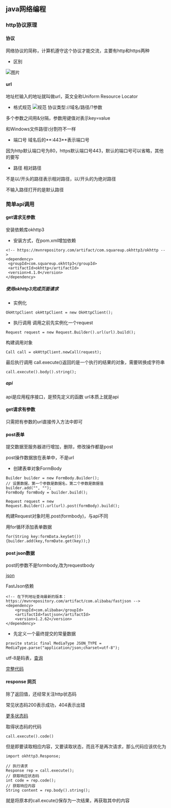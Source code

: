 ## java网络编程
### http协议原理
#### 协议
网络协议的简称，计算机遵守这个协议才能交流，主要有http和https两种
+ 区别

![图片](https://qgt-document.oss-cn-beijing.aliyuncs.com/PY2/py2-1/ht%3Ahts%E5%8C%BA%E5%88%AB.jpg?x-oss-process=image/resize,w_1024/watermark,image_d2F0ZXJtYXNrLnBuZz94LW9zcy1wcm9jZXNzPWltYWdlL3Jlc2l6ZSx3XzEwMA==,t_60,g_se,x_10,y_10)
#### url
地址栏输入的地址就叫做url，英文全称Uniform Resource Locator
+ 格式规范
![规范](https://style.youkeda.com/img/ham/course/py2/py2-1-2.png?x-oss-process=image/resize,w_1024/watermark,image_d2F0ZXJtYXNrLnBuZz94LW9zcy1wcm9jZXNzPWltYWdlL3Jlc2l6ZSx3XzEwMA==,t_60,g_se,x_10,y_10)
协议类型://域名/路径/?参数

多个参数之间用&分隔，参数用键值对表示key=value

和Windows文件路径\分割符不一样
+ 端口号
域名后的**:443**表示端口号

因为http默认端口号为80，https默认端口号443，默认的端口号可以省略，其他的要写
+ 路径
相对路径

不是以/开头的路径表示相对路径，以/开头的为绝对路径

不输入路径打开的是默认路径
### 简单api调用
#### get请求无参数
安装依赖库okhttp3
+ 安装方式，在pom.xml增加依赖
```
<!-- https://mvnrepository.com/artifact/com.squareup.okhttp3/okhttp -->
<dependency>
 <groupId>com.squareup.okhttp3</groupId>
 <artifactId>okhttp</artifactId>
 <version>4.1.0</version>
</dependency>
```
##### 使用okhttp3完成页面请求
+ 实例化
```
OkHttpClient okHttpClient = new OkHttpClient();
```

+ 执行调用
调用之前先实例化一个request
```
Request request = new Request.Builder().url(url).build();
```

构建调用对象
```
Call call = okHttpClient.newCall(request);
```

最后执行调用
call.execute()返回的是一个执行的结果的对象，需要转换成字符串
```
call.execute().body().string();
```
##### api
api是应用程序接口，是预先定义的函数
url本质上就是api
#### get请求有参数
只需把有参数的url直接传入方法中即可
#### post表单
提交数据至服务器进行增加，删除，修改操作都是post

post操作数据放在表单中，不是url
+ 创建表单对象FormBody
```
Builder builder = new FormBody.Builder();
// 设置数据，第一个参数是数据名，第二个参数是数据值
builder.add("", "");
FormBody formBody = builder.build();

Request request = new Request.Builder().url(url).post(formBody).build();
```

构建Request对象时用.post(formbody)，与api不同

用for循环添加表单数据
```
for(String key:formData.keySet())
{builder.add(key,formDate.get(key));}
```

#### post json数据
post的参数不是formbody,改为requestbody

[json](https://ham.youkeda.com/articles/detail/5f3757fd5e205f30b2c2b1f9)

FastJson依赖
```
<!-- 在下列地址查询最新的版本：https://mvnrepository.com/artifact/com.alibaba/fastjson -->
<dependency>
    <groupId>com.alibaba</groupId>
    <artifactId>fastjson</artifactId>
    <version>1.2.62</version>
</dependency>
```



+ 先定义一个最终提交的常量数据
```
pravite static final MediaType JSON_TYPE = MediaType.parse("application/json;charset=utf-8");
```

utf-8是码表，[查询](https://www.cnblogs.com/csguo/p/7402034.html)

[完整代码](javaweb/postjson.md)

#### response 网页
除了返回值，还经常关注http状态码

常见状态码200表示成功，404表示出错

[更多状态码](https://ham.youkeda.com/articles/detail/5f3758675e205f30b2c2b2a4)

取得状态码的代码
```
call.execute().code()
```

但是即要读取相应内容，又要读取状态，而且不是再次请求，那么代码应该优化为
```
import okhttp3.Response;

// 执行请求
Response rep = call.execute();
// 获取响应状态码
int code = rep.code();
// 获取响应内容
String content = rep.body().string();

```

就是将原本的call.excute()保存为一次结果，再获取其中的内容




